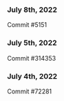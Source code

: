 ### July 8th, 2022

Commit #5151

### July 5th, 2022

Commit #314353


### July 4th, 2022

Commit #72281
